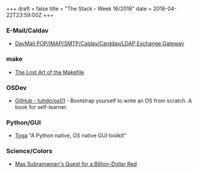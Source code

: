 +++
draft = false
title = "The Stack - Week 16/2018"
date = 2018-04-22T23:59:00Z
+++



### E-Mail/Caldav

 - [DavMail POP/IMAP/SMTP/Caldav/Carddav/LDAP Exchange Gateway][Davmailpopimapsmtpcaldavcardda353]

[Davmailpopimapsmtpcaldavcardda353]: http://davmail.sourceforge.net/



### make

 - [The Lost Art of the Makefile][Thelostartofthemakefile760]

[Thelostartofthemakefile760]: http://www.olioapps.com/blog/the-lost-art-of-the-makefile/



### OSDev

 - [GitHub - tuhdo/os01][Githubtuhdoos01bootstrapyourse116] - Bootstrap yourself to write an OS from scratch. A book for self-learner.

[Githubtuhdoos01bootstrapyourse116]: https://github.com/tuhdo/os01



### Python/GUI

 - [Toga][Togabeeware982] "A Python native, OS native GUI toolkit"

[Togabeeware982]: https://pybee.org/project/projects/libraries/toga/



### Science/Colors

 - [Mas Subramanian's Quest for a Billion-Dollar Red][Massubramaniansquestforabillio876]

[Massubramaniansquestforabillio876]: https://www.bloomberg.com/features/2018-quest-for-billion-dollar-red/



